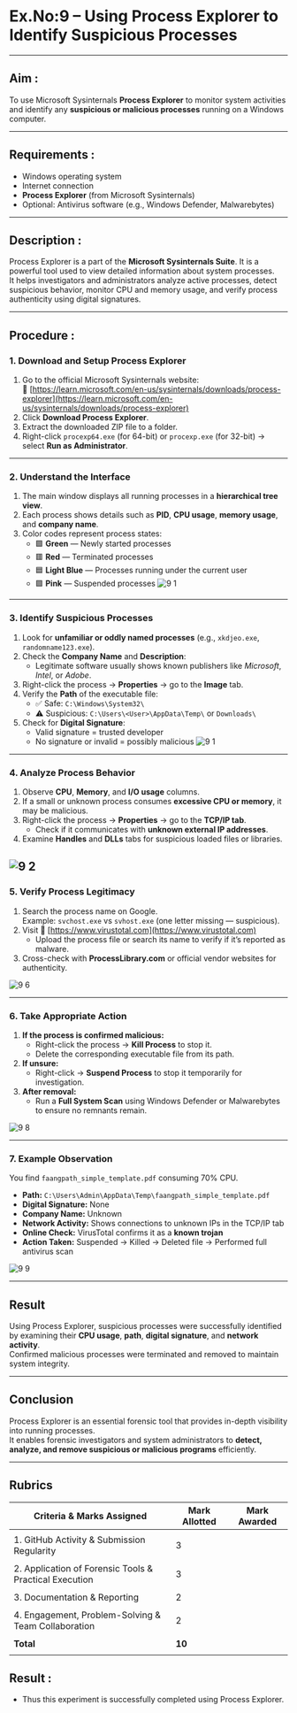 # Ex.No:9 – Using Process Explorer to Identify Suspicious Processes

---

## Aim :
To use Microsoft Sysinternals **Process Explorer** to monitor system activities and identify any **suspicious or malicious processes** running on a Windows computer.

---

## Requirements :
- Windows operating system  
- Internet connection  
- **Process Explorer** (from Microsoft Sysinternals)  
- Optional: Antivirus software (e.g., Windows Defender, Malwarebytes)

---

## Description :
Process Explorer is a part of the **Microsoft Sysinternals Suite**. It is a powerful tool used to view detailed information about system processes.  
It helps investigators and administrators analyze active processes, detect suspicious behavior, monitor CPU and memory usage, and verify process authenticity using digital signatures.

---

## Procedure :

### 1. Download and Setup Process Explorer
1. Go to the official Microsoft Sysinternals website:  
   🔗 [https://learn.microsoft.com/en-us/sysinternals/downloads/process-explorer](https://learn.microsoft.com/en-us/sysinternals/downloads/process-explorer)
2. Click **Download Process Explorer**.
3. Extract the downloaded ZIP file to a folder.
4. Right-click `procexp64.exe` (for 64-bit) or `procexp.exe` (for 32-bit) → select **Run as Administrator**.

---

### 2. Understand the Interface
1. The main window displays all running processes in a **hierarchical tree view**.
2. Each process shows details such as **PID**, **CPU usage**, **memory usage**, and **company name**.
3. Color codes represent process states:
   - 🟩 **Green** — Newly started processes  
   - 🟥 **Red** — Terminated processes  
   - 🟦 **Light Blue** — Processes running under the current user  
   - 🟪 **Pink** — Suspended processes
![9 1](https://github.com/user-attachments/assets/909f3351-0a9c-40e5-ae64-03f39fd6ffa2)

---

### 3. Identify Suspicious Processes
1. Look for **unfamiliar or oddly named processes** (e.g., `xkdjeo.exe`, `randomname123.exe`).
2. Check the **Company Name** and **Description**:
   - Legitimate software usually shows known publishers like *Microsoft*, *Intel*, or *Adobe*.
3. Right-click the process → **Properties** → go to the **Image** tab.
4. Verify the **Path** of the executable file:
   - ✅ Safe: `C:\Windows\System32\`
   - ⚠️ Suspicious: `C:\Users\<User>\AppData\Temp\` or `Downloads\`
5. Check for **Digital Signature**:
   - Valid signature = trusted developer  
   - No signature or invalid = possibly malicious
![9 1](https://github.com/user-attachments/assets/909f3351-0a9c-40e5-ae64-03f39fd6ffa2)
---

### 4. Analyze Process Behavior
1. Observe **CPU**, **Memory**, and **I/O usage** columns.
2. If a small or unknown process consumes **excessive CPU or memory**, it may be malicious.
3. Right-click the process → **Properties** → go to the **TCP/IP tab**.
   - Check if it communicates with **unknown external IP addresses**.
4. Examine **Handles** and **DLLs** tabs for suspicious loaded files or libraries.

![9 2](https://github.com/user-attachments/assets/f2865444-4e65-44c7-bcf7-415ee93766e9)
---

### 5. Verify Process Legitimacy
1. Search the process name on Google.  
   Example: `svchost.exe` vs `svhost.exe` (one letter missing — suspicious).
2. Visit 🔗 [https://www.virustotal.com](https://www.virustotal.com)
   - Upload the process file or search its name to verify if it’s reported as malware.
3. Cross-check with **ProcessLibrary.com** or official vendor websites for authenticity.
 
![9 6](https://github.com/user-attachments/assets/249ed413-06df-4575-8304-3df8c0f86dbc)


---

### 6. Take Appropriate Action
1. **If the process is confirmed malicious:**
   - Right-click the process → **Kill Process** to stop it.
   - Delete the corresponding executable file from its path.
2. **If unsure:**
   - Right-click → **Suspend Process** to stop it temporarily for investigation.
3. **After removal:**
   - Run a **Full System Scan** using Windows Defender or Malwarebytes to ensure no remnants remain.

![9 8](https://github.com/user-attachments/assets/53bec5fa-049e-4b72-ad66-df47b9e57aa2)


---

### 7. Example Observation
You find `faangpath_simple_template.pdf` consuming 70% CPU.  
- **Path:** `C:\Users\Admin\AppData\Temp\faangpath_simple_template.pdf`  
- **Digital Signature:** None  
- **Company Name:** Unknown  
- **Network Activity:** Shows connections to unknown IPs in the TCP/IP tab  
- **Online Check:** VirusTotal confirms it as a **known trojan**  
- **Action Taken:** Suspended → Killed → Deleted file → Performed full antivirus scan  

![9 9](https://github.com/user-attachments/assets/7e5ab261-13df-4248-a7ed-27dd96471a5b)


---


## **Result**
Using Process Explorer, suspicious processes were successfully identified by examining their **CPU usage**, **path**, **digital signature**, and **network activity**.  
Confirmed malicious processes were terminated and removed to maintain system integrity.

---

## **Conclusion**
Process Explorer is an essential forensic tool that provides in-depth visibility into running processes.  
It enables forensic investigators and system administrators to **detect, analyze, and remove suspicious or malicious programs** efficiently.

---

## Rubrics

| **Criteria & Marks Assigned**                                | **Mark Allotted** | **Mark Awarded** |
|--------------------------------------------------------------|-------------------|------------------|
|                                                              |                   |                  |
| 1. GitHub Activity & Submission Regularity                   |         3         |                  |
|                                                              |                   |                  |
| 2. Application of Forensic Tools & Practical Execution       |         3         |                  |
|                                                              |                   |                  |
| 3. Documentation & Reporting                                 |         2         |                  |
|                                                              |                   |                  |
| 4. Engagement, Problem-Solving & Team Collaboration          |         2         |                  |
|                                                              |                   |                  |
|                  **Total**                                   |       **10**      |                  |
|                                                              |                   |                  |

## Result : 
- Thus this experiment is successfully completed using Process Explorer.
